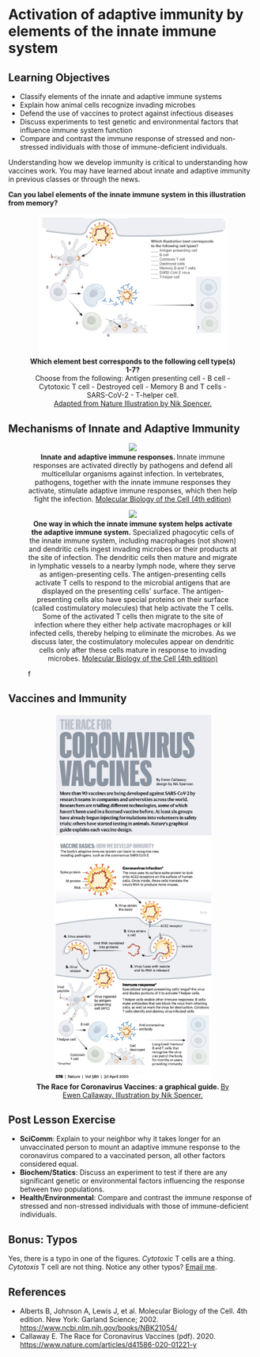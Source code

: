 # Activation of adaptive immunity by elements of the innate immune system

<!---
Remember: Recall facts and concepts. Define, duplicate, memorize, repeat, and state.
Understand: Explain ideas or concepts. Classify, describe, explain, select.
Apply: Use information in new situations. Execute, solve, interpret, sketch.
Analyze: Draw connections among ideas. Organize, compare, contrast, examine.
Evaluate: Justify a stand or decision. Argue, defend, critique.
Create: Produce new or original work. Design, develop, formulate, investigate.
--->

## Learning Objectives

- Classify elements of the innate and adaptive immune systems
- Explain how animal cells recognize invading microbes
- Defend the use of vaccines to protect against infectious diseases
- Discuss experiments to test genetic and environmental factors that influence immune system function
- Compare and contrast the immune response of stressed and non-stressed individuals with those of immune-deficient individuals.


Understanding how we develop immunity is critical to understanding how vaccines work. You may have learned about innate and adaptive immunity in previous classes or through the news. 


**Can you label elements of the innate immune system in this illustration from memory?**


<figure>
<center>
<img src="img/immunity/immunity.001.jpeg" style="width:90%">
<figcaption><b>Which element best corresponds to the following cell type(s) 1-7?</b> <br>Choose from the following: Antigen presenting cell - B cell -
Cytotoxic T cell - Destroyed cell - Memory B and T cells - SARS-CoV-2 - T-helper cell. <br> <a href="https://media.nature.com/original/magazine-assets/d41586-020-01221-y/d41586-020-01221-y.pdf">Adapted from Nature Illustration by Nik Spencer.</a><p></p></figcaption>
</center>
</figure>


## Mechanisms of Innate and Adaptive Immunity

<figure>
<center>
<img src="https://www.ncbi.nlm.nih.gov/books/NBK21070/bin/ch24f1.jpg" style="width:20%">
<figcaption><b>Innate and adaptive immune responses. </b>Innate immune responses are activated directly by pathogens and defend all multicellular organisms against infection. In vertebrates, pathogens, together with the innate immune responses they activate, stimulate adaptive immune responses, which then help fight the infection. <a href="https://www.ncbi.nlm.nih.gov/books/NBK21070/figure/A4420/">Molecular Biology of the Cell (4th edition)</a><p></p></figcaption>
</center>
</figure>


<figure>
<center>
<img src="https://www.ncbi.nlm.nih.gov/books/NBK26921/bin/ch24f5.jpg" style="width:80%">
<figcaption><b>One way in which the innate immune system helps activate the adaptive immune system.</b> Specialized phagocytic cells of the innate immune system, including macrophages (not shown) and dendritic cells ingest invading microbes or their products at the site of infection. The dendritic cells then mature and migrate in lymphatic vessels to a nearby lymph node, where they serve as antigen-presenting cells. The antigen-presenting cells activate T cells to respond to the microbial antigens that are displayed on the presenting cells' surface. The antigen-presenting cells also have special proteins on their surface (called costimulatory molecules) that help activate the T cells. Some of the activated T cells then migrate to the site of infection where they either help activate macrophages or kill infected cells, thereby helping to eliminate the microbes. As we discuss later, the costimulatory molecules appear on dendritic cells only after these cells mature in response to invading microbes. <a href="https://www.ncbi.nlm.nih.gov/books/NBK26921/figure/A4427/">Molecular Biology of the Cell (4th edition)</a><p></p></figcaption>
</center>f
</figure>

## Vaccines and Immunity

<figure>
<center>
<img src="img/immunity/nature.jpeg" style="width:75%">
<figcaption><b>The Race for Coronavirus Vaccines: a graphical guide. </b> <a href="https://media.nature.com/original/magazine-assets/d41586-020-01221-y/d41586-020-01221-y.pdf">By Ewen Callaway. Illustration by Nik Spencer.</a><p></p></figcaption>
</center>
</figure>


## Post Lesson Exercise

- **SciComm**: Explain to your neighbor why it takes longer for an unvaccinated person to mount an adaptive immune response to the coronavirus compared to a vaccinated person, all other factors considered equal. 
- **Biochem/Statics**: Discuss an experiment to test if there are any significant genetic or environmental factors influencing the response between two populations. 
- **Health/Environmental**: Compare and contrast the immune response of stressed and non-stressed individuals with those of immune-deficient individuals.


## Bonus: Typos 

Yes, there is a typo in one of the figures. _Cytotoxic_ T cells are a thing. _Cytotoxis_ T cell are not thing. Notice any other typos? [Email me](mailto:rayna.harris@gmail.com).

## References

- Alberts B, Johnson A, Lewis J, et al. Molecular Biology of the Cell. 4th edition. New York: Garland Science; 2002. <https://www.ncbi.nlm.nih.gov/books/NBK21054/>
- Callaway E. The Race for Coronavirus Vaccines (pdf). 2020. <https://www.nature.com/articles/d41586-020-01221-y> 